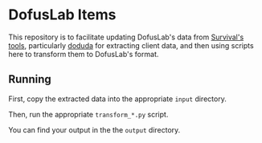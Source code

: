 # DofusLab Items

This repository is to facilitate updating DofusLab's data from [Survival's tools](https://docs.dofusdu.de/), particularly [doduda](https://github.com/dofusdude/doduda) for extracting client data, and then using scripts here to transform them to DofusLab's format.

## Running

First, copy the extracted data into the appropriate `input` directory.

Then, run the appropriate `transform_*.py` script.

You can find your output in the the `output` directory.
